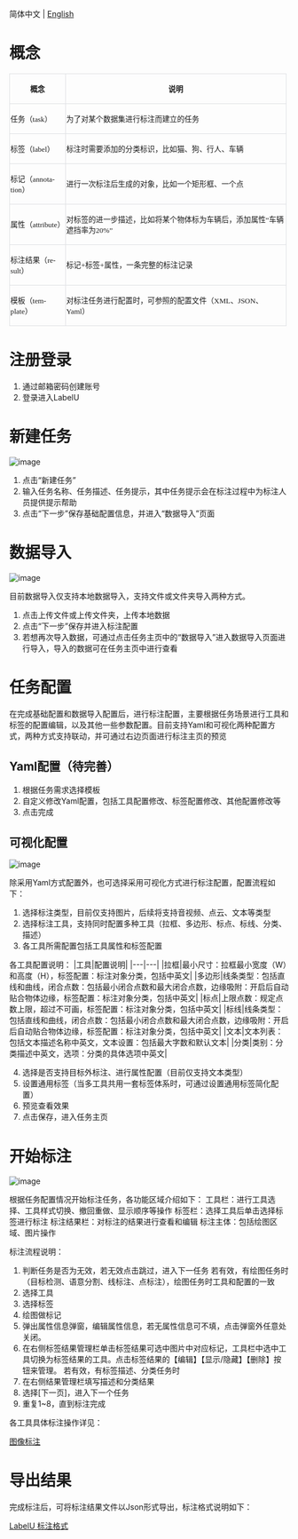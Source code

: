 简体中文 | <a href="./GUIDE.md" >English</a>

# 概念

<table class=MsoNormalTable border=0 cellspacing=0 cellpadding=0 width=500
 style='width:375.0pt;border-collapse:collapse'>
 <tr style='height:29.25pt'>
  <td style='border-top:solid #DEE0E3 1.0pt;border-left:solid #DEE0E3 1.0pt;
  border-bottom:none;border-right:none;padding:.75pt .75pt .75pt .75pt;
  height:29.25pt'>
  <p class=MsoNormal align=center style='text-align:center'><b><span
  style='font-size:10.0pt;font-family:宋体'>概念</span></b></p>
  </td>
  <td style='border:solid #DEE0E3 1.0pt;border-bottom:none;padding:.75pt .75pt .75pt .75pt;
  height:29.25pt'>
  <p class=MsoNormal align=center style='text-align:center'><b><span
  style='font-size:10.0pt;font-family:宋体'>说明</span></b></p>
  </td>
 </tr>
 <tr style='height:29.25pt'>
  <td style='border-top:solid #DEE0E3 1.0pt;border-left:solid #DEE0E3 1.0pt;
  border-bottom:none;border-right:none;padding:.75pt .75pt .75pt .75pt;
  height:29.25pt'>
  <p class=MsoNormal align=left style='text-align:left'><span style='font-size:
  10.0pt;font-family:宋体'>任务（<span lang=EN-US>task</span>）</span></p>
  </td>
  <td style='border:solid #DEE0E3 1.0pt;border-bottom:none;padding:.75pt .75pt .75pt .75pt;
  height:29.25pt'>
  <p class=MsoNormal align=left style='text-align:left'><span style='font-size:
  10.0pt;font-family:宋体'>为了对某个数据集进行标注而建立的任务</span></p>
  </td>
 </tr>
 <tr style='height:29.25pt'>
  <td style='border-top:solid #DEE0E3 1.0pt;border-left:solid #DEE0E3 1.0pt;
  border-bottom:none;border-right:none;padding:.75pt .75pt .75pt .75pt;
  height:29.25pt'>
  <p class=MsoNormal align=left style='text-align:left'><span style='font-size:
  10.0pt;font-family:宋体'>标签（<span lang=EN-US>label</span>）</span></p>
  </td>
  <td style='border:solid #DEE0E3 1.0pt;border-bottom:none;padding:.75pt .75pt .75pt .75pt;
  height:29.25pt'>
  <p class=MsoNormal align=left style='text-align:left'><span style='font-size:
  10.0pt;font-family:宋体'>标注时需要添加的分类标识，比如猫、狗、行人、车辆</span></p>
  </td>
 </tr>
 <tr style='height:29.25pt'>
  <td style='border-top:solid #DEE0E3 1.0pt;border-left:solid #DEE0E3 1.0pt;
  border-bottom:none;border-right:none;padding:.75pt .75pt .75pt .75pt;
  height:29.25pt'>
  <p class=MsoNormal align=left style='text-align:left'><span style='font-size:
  10.0pt;font-family:宋体'>标记（<span lang=EN-US>annotation</span>）</span></p>
  </td>
  <td style='border:solid #DEE0E3 1.0pt;border-bottom:none;padding:.75pt .75pt .75pt .75pt;
  height:29.25pt'>
  <p class=MsoNormal align=left style='text-align:left'><span style='font-size:
  10.0pt;font-family:宋体'>进行一次标注后生成的对象，比如一个矩形框、一个点</span></p>
  </td>
 </tr>
 <tr style='height:29.25pt'>
  <td style='border-top:solid #DEE0E3 1.0pt;border-left:solid #DEE0E3 1.0pt;
  border-bottom:none;border-right:none;padding:.75pt .75pt .75pt .75pt;
  height:29.25pt'>
  <p class=MsoNormal align=left style='text-align:left'><span style='font-size:
  10.0pt;font-family:宋体'>属性（<span lang=EN-US>attribute</span>）</span></p>
  </td>
  <td style='border:solid #DEE0E3 1.0pt;border-bottom:none;padding:.75pt .75pt .75pt .75pt;
  height:29.25pt'>
  <p class=MsoNormal align=left style='text-align:left'><span style='font-size:
  10.0pt;font-family:宋体'>对标签的进一步描述，比如将某个物体标为车辆后，添加属性<span lang=EN-US>“</span>车辆遮挡率为<span
  lang=EN-US>20%”</span></span></p>
  </td>
 </tr>
 <tr style='height:29.25pt'>
  <td style='border-top:solid #DEE0E3 1.0pt;border-left:solid #DEE0E3 1.0pt;
  border-bottom:none;border-right:none;padding:.75pt .75pt .75pt .75pt;
  height:29.25pt'>
  <p class=MsoNormal align=left style='text-align:left'><span style='font-size:
  10.0pt;font-family:宋体'>标注结果（<span lang=EN-US>result</span>）</span></p>
  </td>
  <td style='border:solid #DEE0E3 1.0pt;border-bottom:none;padding:.75pt .75pt .75pt .75pt;
  height:29.25pt'>
  <p class=MsoNormal align=left style='text-align:left'><span style='font-size:
  10.0pt;font-family:宋体'>标记<span lang=EN-US>+</span>标签<span lang=EN-US>+</span>属性，一条完整的标注记录</span></p>
  </td>
 </tr>
 <tr style='height:29.25pt'>
  <td style='border:solid #DEE0E3 1.0pt;border-right:none;padding:.75pt .75pt .75pt .75pt;
  height:29.25pt'>
  <p class=MsoNormal align=left style='text-align:left'><span style='font-size:
  10.0pt;font-family:宋体'>模板（<span lang=EN-US>template</span>）</span></p>
  </td>
  <td style='border:solid #DEE0E3 1.0pt;padding:.75pt .75pt .75pt .75pt;
  height:29.25pt'>
  <p class=MsoNormal align=left style='text-align:left'><span style='font-size:
  10.0pt;font-family:宋体'>对标注任务进行配置时，可参照的配置文件（<span lang=EN-US>XML</span>、<span
  lang=EN-US>JSON</span>、<span lang=EN-US>Yaml</span>）</span></p>
  </td>
 </tr>
</table>

# 注册登录

1. 通过邮箱密码创建账号
2. 登录进入LabelU

# 新建任务

![image](https://user-images.githubusercontent.com/25022954/208387913-9a4a8205-8dfc-423f-997d-5c6f277ec0eb.png)

1. 点击“新建任务”
2. 输入任务名称、任务描述、任务提示，其中任务提示会在标注过程中为标注人员提供提示帮助
3. 点击“下一步”保存基础配置信息，并进入“数据导入”页面

# 数据导入

![image](https://user-images.githubusercontent.com/25022954/208388040-79b49127-adc0-4468-81d6-f78dc6a80a46.png)

目前数据导入仅支持本地数据导入，支持文件或文件夹导入两种方式。
1. 点击上传文件或上传文件夹，上传本地数据
2. 点击“下一步”保存并进入标注配置
3. 若想再次导入数据，可通过点击任务主页中的“数据导入”进入数据导入页面进行导入，导入的数据可在任务主页中进行查看

# 任务配置

在完成基础配置和数据导入配置后，进行标注配置，主要根据任务场景进行工具和标签的配置编辑，以及其他一些参数配置。目前支持Yaml和可视化两种配置方式，两种方式支持联动，并可通过右边页面进行标注主页的预览

## Yaml配置（待完善）

1. 根据任务需求选择模板
2. 自定义修改Yaml配置，包括工具配置修改、标签配置修改、其他配置修改等
3. 点击完成

## 可视化配置

![image](https://user-images.githubusercontent.com/25022954/208390163-e6b34056-a618-485a-8875-38f99741ee68.png)

除采用Yaml方式配置外，也可选择采用可视化方式进行标注配置，配置流程如下：
1. 选择标注类型，目前仅支持图片，后续将支持音视频、点云、文本等类型
2. 选择标注工具，支持同时配置多种工具（拉框、多边形、标点、标线、分类、描述）
3. 各工具所需配置包括工具属性和标签配置

各工具配置说明：
|工具|配置说明|
|---|---|
|拉框|最小尺寸：拉框最小宽度（W）和高度（H），标签配置：标注对象分类，包括中英文|
|多边形|线条类型：包括直线和曲线，闭合点数：包括最小闭合点数和最大闭合点数，边缘吸附：开启后自动贴合物体边缘，标签配置：标注对象分类，包括中英文|
|标点|上限点数：规定点数上限，超过不可画，标签配置：标注对象分类，包括中英文|
|标线|线条类型：包括直线和曲线，闭合点数：包括最小闭合点数和最大闭合点数，边缘吸附：开启后自动贴合物体边缘，标签配置：标注对象分类，包括中英文|
|文本|文本列表：包括文本描述名称中英文，文本设置：包括最大字数和默认文本|
|分类|类别：分类描述中英文，选项：分类的具体选项中英文|

4. 选择是否支持目标外标注、进行属性配置（目前仅支持文本类型）
5. 设置通用标签（当多工具共用一套标签体系时，可通过设置通用标签简化配置）
6. 预览查看效果
7. 点击保存，进入任务主页

# 开始标注

![image](https://user-images.githubusercontent.com/25022954/208390649-cc0bccb1-c509-4623-aeef-44f6649adc4c.png)

根据任务配置情况开始标注任务，各功能区域介绍如下：
工具栏：进行工具选择、工具样式切换、撤回重做、显示顺序等操作
标签栏：选择工具后单击选择标签进行标注
标注结果栏：对标注的结果进行查看和编辑
标注主体：包括绘图区域、图片操作

标注流程说明：
1. 判断任务是否为无效，若无效点击跳过，进入下一任务
若有效，有绘图任务时（目标检测、语意分割、线标注、点标注），绘图任务时工具和配置的一致
2. 选择工具
3. 选择标签
4. 绘图做标记
5. 弹出属性信息弹窗，编辑属性信息，若无属性信息可不填，点击弹窗外任意处关闭。
6. 在右侧标签结果管理栏单击标签结果可选中图片中对应标记，工具栏中选中工具切换为标签结果的工具。点击标签结果的【编辑】【显示/隐藏】【删除】按钮来管理。
若有效，有标签描述、分类任务时
7. 在右侧结果管理栏填写描述和分类结果
8. 选择[下一页]，进入下一个任务
9. 重复1~8，直到标注完成

各工具具体标注操作详见：

 [图像标注](./labeling/label_image.md) 

# 导出结果

完成标注后，可将标注结果文件以Json形式导出，标注格式说明如下：

[LabelU 标注格式](./annotation%20format/README.md)
